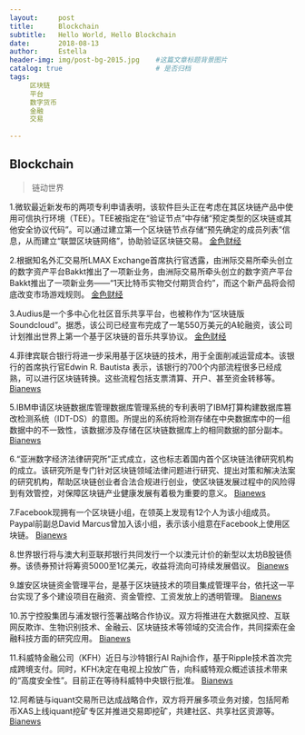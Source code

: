 ```yaml
---
layout:     post
title:      Blockchain
subtitle:   Hello World, Hello Blockchain
date:       2018-08-13 
author:     Estella 
header-img: img/post-bg-2015.jpg 	#这篇文章标题背景图片
catalog: true 						# 是否归档
tags:	
     区块链
     平台
     数字货币
     金融
     交易
    
---
```


## Blockchain
>链动世界

1.微软最近新发布的两项专利申请表明，该软件巨头正在考虑在其区块链产品中使用可信执行环境（TEE）。TEE被指定在“验证节点”中存储“预定类型的区块链或其他安全协议代码”。可以通过建立第一个区块链节点存储“预先确定的成员列表”信息，从而建立“联盟区块链网络”，协助验证区块链交易。 [金色财经](https://www.jinse.com/blockchain/226504.html)

2.根据知名外汇交易所LMAX Exchange首席执行官透露，由洲际交易所牵头创立的数字资产平台Bakkt推出了一项新业务，由洲际交易所牵头创立的数字资产平台Bakkt推出了一项新业务——“1天比特币实物交付期货合约”，而这个新产品将会彻底改变市场游戏规则。 [金色财经](https://www.jinse.com/news/bitcoin/226442.html)

3.Audius是一个多中心化社区音乐共享平台，也被称作为“区块链版Soundcloud”。据悉，该公司已经宣布完成了一笔550万美元的A轮融资，该公司计划推出世界上第一个基于区块链的音乐共享协议。 [金色财经](https://www.jinse.com/news/blockchain/226307.html)

4.菲律宾联合银行将进一步采用基于区块链的技术，用于全面削减运营成本。该银行的首席执行官Edwin R. Bautista 表示，该银行的700个内部流程很多已经成熟，可以进行区块链转换。这些流程包括支票清算、开户、甚至资金转移等。 [Bianews](http://www.bianews.com/news/flash?id=18352)

5.IBM申请区块链数据库管理数据库管理系统的专利表明了IBM打算构建数据库篡改检测系统（IDT-DS）的意图。所提出的系统将检测存储在中央数据库中的一组数据中的不一致性，该数据涉及存储在区块链数据库上的相同数据的部分副本。 [Bianews](http://www.bianews.com/news/flash?id=18350)

6.“亚洲数字经济法律研究所”正式成立，这也标志着国内首个区块链法律研究机构的成立。该研究所是专门针对区块链领域法律问题进行研究、提出对策和解决法案的研究机构，帮助区块链创业者合法合规进行创业，使区块链发展过程中的风险得到有效管控，对保障区块链产业健康发展有着极为重要的意义。 [Bianews](http://www.bianews.com/news/flash?id=18347)

7.Facebook现拥有一个区块链小组，在领英上发现有12个人为该小组成员。Paypal前副总David Marcus曾加入该小组，表示该小组意在Facebook上使用区块链。 [Bianews](http://www.bianews.com/news/flash?id=18334)

8.世界银行将与澳大利亚联邦银行共同发行一个以澳元计价的新型以太坊B股链债券。该债券预计将筹资5000至1亿美元，收益将流向可持续发展倡议。 [Bianews](http://www.bianews.com/news/flash?id=18332)

9.雄安区块链资金管理平台，是基于区块链技术的项目集成管理平台，依托这一平台实现了多个建设项目在融资、资金管控、工资发放上的透明管理。  [Bianews](http://www.bianews.com/news/flash?id=18316)

10.苏宁控股集团与浦发银行签署战略合作协议。双方将推进在大数据风控、互联网反欺诈、生物识别技术、金融云、区块链技术等领域的交流合作，共同探索在金融科技方面的研究应用。 [Bianews](http://www.bianews.com/news/flash?id=18276)

11.科威特金融公司（KFH）近日与沙特银行Al Rajhi合作，基于Ripple技术首次完成跨境支付。同时，KFH决定在电视上投放广告，向科威特观众概述该技术带来的“高度安全性”。目前正在等待科威特中央银行批准。 [Bianews](http://www.bishijie.com/kuaixun_90284)

12.阿希链与iquant交易所已达成战略合作，双方将开展多项业务对接，包括阿希币XAS上线iquant挖矿专区并推进交易即挖矿，共建社区、共享社区资源等。  [Bianews](http://www.bishijie.com/kuaixun_90166)

